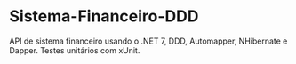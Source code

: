 # Sistema-Financeiro-DDD
API de sistema financeiro usando o .NET 7, DDD, Automapper, NHibernate e Dapper. Testes unitários com xUnit.
